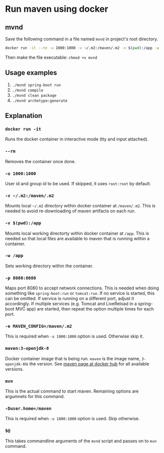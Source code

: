 # Run maven using docker

## mvnd
Save the following command in a file named `mvnd` in project's root directory.
```sh
docker run -it --rm -u 1000:1000 -v ~/.m2:/maven/.m2 -v $(pwd):/app -w /app -p 8080:8080 -e MAVEN_CONFIG=/maven/.m2 maven:3-openjdk-8 mvn -Duser.home=/maven $@
```
Then make the file executable: `chmod +x mvnd`

## Usage examples

1. `./mvnd spring-boot run`
1. `./mvnd compile`
1. `./mvnd clean package`
1. `./mvnd archetype:generate`

## Explanation

### `docker run -it`
Runs the docker container in interactive mode (tty and input attached).
### `--rm`
Removes the container once done.
### `-u 1000:1000`
User id and group id to be used. If skipped, it uses `root:root` by default.
### `-v ~/.m2:/maven/.m2`
Mounts local `~/.m2` directory within docker container at `/maven/.m2`. This is needed to avoid re-downloading of maven artifacts on each run.
### `-v $(pwd):/app`
Mounts local working directorty within docker container at `/app`. This is needed so that local files are available to maven that is running within a container.
### `-w /app`
Sets working directory within the container.
### `-p 8080:8080`
Maps port 8080 to accept network connections. This is needed when doing something like `spring-boot:run` or `tomcat:run`.
If no service is started, this can be omitted.
If service is running on a different port, adjust it accordingly.
If multiple services (e.g. Tomcat and LiveReload in a spring-boot MVC app) are started, then repeat the option multiple times for each port.
### `-e MAVEN_CONFIG=/maven/.m2`
This is required when `-u 1000:1000` option is used. Otherwise skip it.
### `maven:3-openjdk-8`
Docker container image that is being run. `maven` is the image name, `3-openjdk-8`is the version. See [maven page at docker hub](https://hub.docker.com/_/maven) for all available versions.
### `mvn`
This is the actual command to start maven. Remaining options are argumnets for this command.
### `-Duser.home=/maven`
This is required when `-u 1000:1000` option is used. Skip otherwise.
### `$@`
This takes commandline arguments of the `mvnd` script and passes on to `mvn` command.
